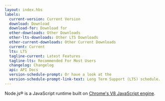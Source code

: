 ```yaml
---
layout: index.hbs
labels:
  current-version: Current Version
  download: Download
  download-for: Download for
  other-downloads: Other Downloads
  other-lts-downloads: Other LTS Downloads
  other-current-downloads: Other Current Downloads
  current: Current
  lts: LTS
  tagline-current: Latest Features
  tagline-lts: Recommended For Most Users
  changelog: Changelog
  api: API Docs
  version-schedule-prompt: Or have a look at the
  version-schedule-prompt-link-text: Long Term Support (LTS) schedule.
---
```


Node.js® is a JavaScript runtime built on [Chrome's V8 JavaScript engine](https://v8.dev/).
